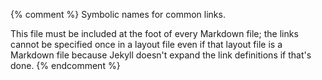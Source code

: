 {% comment %}
Symbolic names for common links.

This file must be included at the foot of every Markdown file; the
links cannot be specified once in a layout file even if that layout
file is a Markdown file because Jekyll doesn't expand the link
definitions if that's done.
{% endcomment %}

[babel]: https://babeljs.io/
[beazley]: https://www.dabeaz.com/
[bootstrap]: https://getbootstrap.com/

[cheerio]: https://cheerio.js.org/
[covenant]: https://www.contributor-covenant.org
[cpu-second]: http://exple.tive.org/blarg/2018/08/15/time-dilation/

[event-loop]: https://nodejs.org/en/docs/guides/event-loop-timers-and-nexttick/
[express]: https://expressjs.org/

[github]: http://github.com/

[jeykll]: https://jekyllrb.com/
[jsx]: https://reactjs.org/docs/introducing-jsx.html

[mocha]: https://mochajs.org/

[node-download]: https://nodejs.org/en/download/

[papaparse]: https://www.papaparse.com/
[parcel]: https://parceljs.org/
[parse-xml-regular-expressions]: https://stackoverflow.com/a/1732454

[react]: https://reactjs.org/
[runkit]: https://runkit.com/

[seedrandom]: https://www.npmjs.com/package/seedrandom
[spolsky-unicode]: https://www.joelonsoftware.com/2003/10/08/the-absolute-minimum-every-software-developer-absolutely-positively-must-know-about-unicode-and-character-sets-no-excuses/
[sql-tutorial]: https://swcarpentry.github.io/sql-novice-survey/
[supertest]: https://github.com/visionmedia/supertest
[swc]: http://software-carpentry.org/

[t3-process]: http://teachtogether.tech/en/process/

[vega-lite]: http://vega.github.io/

[w3schools]: https://www.w3schools.com/
[webpack]: https://webpack.js.org/
[winston]: https://github.com/winstonjs/winston
